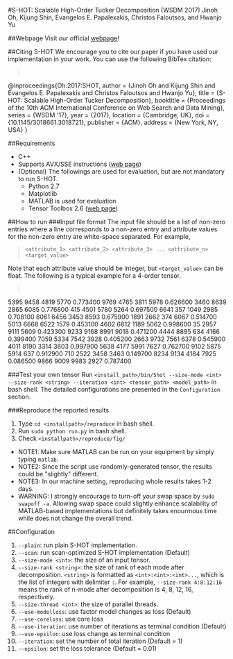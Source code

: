 #S-HOT: Scalable High-Order Tucker Decomposition (WSDM 2017)
Jinoh Oh, Kijung Shin, Evangelos E. Papalexakis, Christos Faloutsos, and Hwanjo Yu

##Webpage
Visit our official [webpage](http://dm.postech.ac.kr/shot/)!

##Citing S-HOT
We encourage you to cite our paper if you have used our implementation in your work. You can use the following BibTex citation:
><dl><pre>
@inproceedings{Oh:2017:SHOT,
  author = {Jinoh Oh and Kijung Shin and Evangelos E. Papalexakis and Christos Faloutsos and Hwanjo Yu},
  title = {S-HOT: Scalable High-Order Tucker Decomposition},
  booktitle = {Proceedings of the 10th ACM International Conference on Web Search and Data Mining}, 
  series = {WSDM '17},
  year = {2017},
  location = {Cambridge, UK},
  doi = {10.1145/3018661.3018721},
  publisher = {ACM},
  address = {New York, NY, USA}
}
</pre></dl>

##Requirements
- C++
- Supports AVX/SSE instructions ([web page](https://software.intel.com/sites/landingpage/IntrinsicsGuide/))
- (Optional) The followings are used for evaluation, but are not mandatory to run S-HOT.
  * Python 2.7
  * Matplotlib
  * MATLAB is used for evaluation 
  * Tensor Toolbox 2.6 ([web page](http://www.sandia.gov/~tgkolda/TensorToolbox/index-2.6.html))

##How to run
###Input file format
The input file should be a list of non-zero entries where a line corresponds to a non-zero entry and attribute values for the non-zero entry are white-space separated. For example,
> `<attribute_1> <attribute_2> <attribute_3> ... <attribute_n> <target_value>`

Note that each attribute value should be integer, but `<target_value>` can be float. The following is a typical example for a 4-order tensor.

><dl><pre>
5395 9458 4819 5770 0.773400
9769 4765 3811 5978 0.626600
3460 8639 2865 6085 0.776800
415 4501 5780 5264 0.697500
6641 357 1049 2985 0.708100
8061 6456 3453 8593 0.675900
1891 2662 374 6067 0.514700
5013 6668 6522 1579 0.453100
4602 6812 1189 5062 0.998600
35 2957 9111 5609 0.423300
9233 9168 8991 9018 0.471200
4444 8895 634 4166 0.399400
7059 5334 7542 3928 0.405200
2663 9732 7561 6378 0.545900
4011 8190 3314 3603 0.997900
5638 4177 5991 7627 0.762700
9102 5875 5914 637 0.912900
710 2522 3458 3463 0.149700
8234 9134 4184 7925 0.086500
9866 9009 9983 2927 0.787400</pre></dl>

###Test your own tensor
Run `<install_path>/bin/Shot --size-mode <int> --size-rank <string> --iteration <int> <tensor_path> <model_path>` in bash shell. The detailed configurations are presented in the `Configuration` section.

###Reproduce the reported results
1. Type `cd <installpath>/reproduce` in bash shell.
2. Run `sudo python run.py` in bash shell.
3. Check `<installpath>/reproduce/fig/`

* NOTE1: Make sure MATLAB can be run on your equipment by simply typing `matlab`.
* NOTE2: Since the script use randomly-generated tensor, the results could be "slightly" different.
* NOTE3: In our machine setting, reproducing whole results takes 1-2 days.
* WARNING: I strongly encourage to turn-off your swap space by `sudo swapoff -a`. Allowing swap space could slightly enhance scalability of MATLAB-based implementations but definitely takes enourmous time while does not change the overall trend.

##Configuration 
1. `--plain`: run plain S-HOT implementation.
2. `--scan`: run scan-optimized S-HOT implementation (Default)
3. `--size-mode <int>`: the size of an input tensor.
4. `--size-rank <string>`: the size of rank of each mode after decomposition. `<string>` is formatted as `<int>:<int>:<int>...`, which is the list of integers with delimiter `:`. For example, `--size-rank 4:8:12:16` means the rank of n-mode after decomposition is 4, 8, 12, 16, respectively.
5. `--size-thread <int>`: the size of parallel threads.
6. `--use-modelloss`: use factor model changes as loss (Default)
7. `--use-coreloss`: use core loss
8. `--use-iteration`: use number of iterations as terminal condition (Default)
9. `--use-epsilon`: use loss change as terminal condition
10. `--iteration`: set the number of total iteration (Default = 1)
11. `--epsilon`: set the loss tolerance (Default = 0.01)
